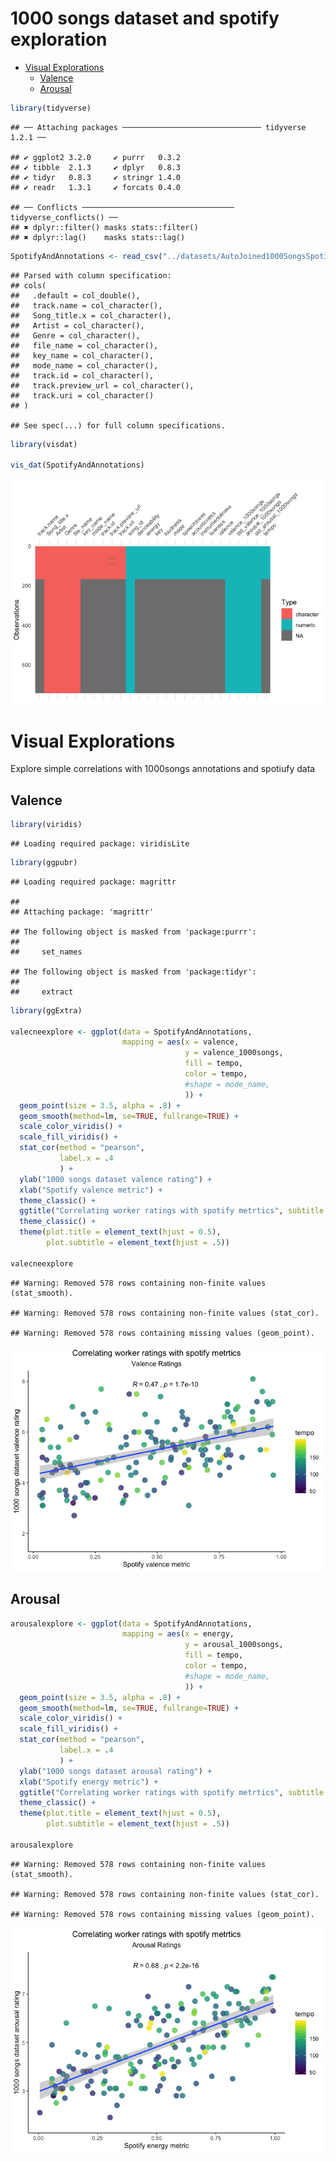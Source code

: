 1000 songs dataset and spotify exploration
================

  - [Visual Explorations](#visual-explorations)
      - [Valence](#valence)
      - [Arousal](#arousal)

``` r
library(tidyverse)
```

    ## ── Attaching packages ─────────────────────────────── tidyverse 1.2.1 ──

    ## ✔ ggplot2 3.2.0     ✔ purrr   0.3.2
    ## ✔ tibble  2.1.3     ✔ dplyr   0.8.3
    ## ✔ tidyr   0.8.3     ✔ stringr 1.4.0
    ## ✔ readr   1.3.1     ✔ forcats 0.4.0

    ## ── Conflicts ────────────────────────────────── tidyverse_conflicts() ──
    ## ✖ dplyr::filter() masks stats::filter()
    ## ✖ dplyr::lag()    masks stats::lag()

``` r
SpotifyAndAnnotations <- read_csv("../datasets/AutoJoined1000SongsSpotify.csv")
```

    ## Parsed with column specification:
    ## cols(
    ##   .default = col_double(),
    ##   track.name = col_character(),
    ##   Song_title.x = col_character(),
    ##   Artist = col_character(),
    ##   Genre = col_character(),
    ##   file_name = col_character(),
    ##   key_name = col_character(),
    ##   mode_name = col_character(),
    ##   track.id = col_character(),
    ##   track.preview_url = col_character(),
    ##   track.uri = col_character()
    ## )

    ## See spec(...) for full column specifications.

``` r
library(visdat)

vis_dat(SpotifyAndAnnotations)
```

![](Exploration_files/figure-gfm/importdata-1.png)<!-- -->

# Visual Explorations

Explore simple correlations with 1000songs annotations and spotiufy data

## Valence

``` r
library(viridis)
```

    ## Loading required package: viridisLite

``` r
library(ggpubr)
```

    ## Loading required package: magrittr

    ## 
    ## Attaching package: 'magrittr'

    ## The following object is masked from 'package:purrr':
    ## 
    ##     set_names

    ## The following object is masked from 'package:tidyr':
    ## 
    ##     extract

``` r
library(ggExtra)

valecneexplore <- ggplot(data = SpotifyAndAnnotations,
                         mapping = aes(x = valence, 
                                       y = valence_1000songs,
                                       fill = tempo,
                                       color = tempo,
                                       #shape = mode_name,
                                       )) + 
  geom_point(size = 3.5, alpha = .8) +
  geom_smooth(method=lm, se=TRUE, fullrange=TRUE) + 
  scale_color_viridis() + 
  scale_fill_viridis() +
  stat_cor(method = "pearson", 
           label.x = .4
           ) + 
  ylab("1000 songs dataset valence rating") + 
  xlab("Spotify valence metric") + 
  theme_classic() + 
  ggtitle("Correlating worker ratings with spotify metrtics", subtitle = "Valence Ratings") + 
  theme_classic() +
  theme(plot.title = element_text(hjust = 0.5),
        plot.subtitle = element_text(hjust = .5)) 

valecneexplore
```

    ## Warning: Removed 578 rows containing non-finite values (stat_smooth).

    ## Warning: Removed 578 rows containing non-finite values (stat_cor).

    ## Warning: Removed 578 rows containing missing values (geom_point).

![](Exploration_files/figure-gfm/valence-1.png)<!-- -->

## Arousal

``` r
arousalexplore <- ggplot(data = SpotifyAndAnnotations,
                         mapping = aes(x = energy, 
                                       y = arousal_1000songs,
                                       fill = tempo,
                                       color = tempo,
                                       #shape = mode_name,
                                       )) + 
  geom_point(size = 3.5, alpha = .8) +
  geom_smooth(method=lm, se=TRUE, fullrange=TRUE) + 
  scale_color_viridis() + 
  scale_fill_viridis() +
  stat_cor(method = "pearson", 
           label.x = .4
           ) + 
  ylab("1000 songs dataset arousal rating") + 
  xlab("Spotify energy metric") + 
  ggtitle("Correlating worker ratings with spotify metrtics", subtitle = "Arousal Ratings") + 
  theme_classic() +
  theme(plot.title = element_text(hjust = 0.5),
        plot.subtitle = element_text(hjust = .5))

arousalexplore
```

    ## Warning: Removed 578 rows containing non-finite values (stat_smooth).

    ## Warning: Removed 578 rows containing non-finite values (stat_cor).

    ## Warning: Removed 578 rows containing missing values (geom_point).

![](Exploration_files/figure-gfm/arousal-1.png)<!-- -->
